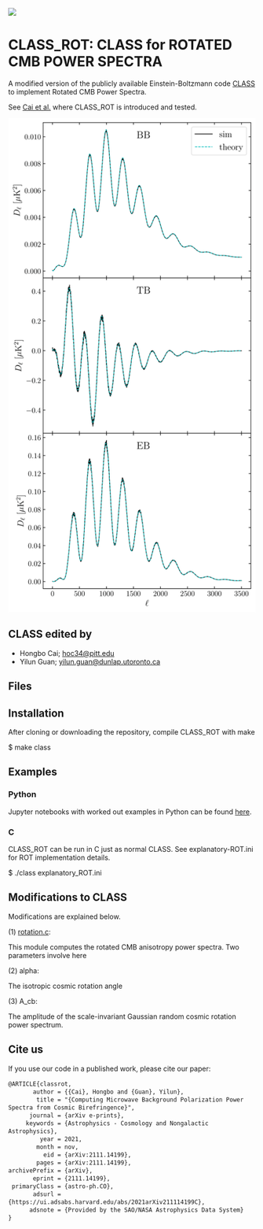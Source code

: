 [![](https://img.shields.io/badge/arXiv-2111.14199%20-red.svg)](https://arxiv.org/abs/2111.14199)

# CLASS_ROT: CLASS for ROTATED CMB POWER SPECTRA

A modified version of the publicly available Einstein-Boltzmann code [CLASS](https://github.com/lesgourg/class_public) to implement Rotated CMB Power Spectra.

See [Cai et al.](https://arxiv.org/abs/2111.14199) where CLASS_ROT is introduced and tested.

![](https://github.com/catketchup/class_rot/blob/main/figures_ROT/ps_sims.png) <!-- .element height="6%" width="13.5%" -->

## CLASS edited by
- Hongbo Cai; hoc34@pitt.edu
- Yilun Guan; yilun.guan@dunlap.utoronto.ca

## Files


## Installation

After cloning or downloading the repository, compile CLASS_ROT with make

$ make class

## Examples

### Python
Jupyter notebooks with worked out examples in Python can be found [here](https://github.com/catketchup/class_rot/tree/main/notebooks_rot).

### C

CLASS_ROT can be run in C just as normal CLASS. See explanatory-ROT.ini for ROT implementation details.

$ ./class explanatory_ROT.ini

## Modifications to CLASS
Modifications are explained below.

(1) [rotation.c](https://github.com/catketchup/class_rot/blob/main/source/rotation.c):

This module computes the rotated CMB anisotropy power spectra. Two parameters involve here

(2) alpha:

The isotropic cosmic rotation angle

(3) A_cb:

The amplitude of the scale-invariant Gaussian random cosmic rotation power spectrum.

## Cite us
If you use our code in a published work, please cite our paper:

```
@ARTICLE{classrot,
       author = {{Cai}, Hongbo and {Guan}, Yilun},
        title = "{Computing Microwave Background Polarization Power Spectra from Cosmic Birefringence}",
      journal = {arXiv e-prints},
     keywords = {Astrophysics - Cosmology and Nongalactic Astrophysics},
         year = 2021,
        month = nov,
          eid = {arXiv:2111.14199},
        pages = {arXiv:2111.14199},
archivePrefix = {arXiv},
       eprint = {2111.14199},
 primaryClass = {astro-ph.CO},
       adsurl = {https://ui.adsabs.harvard.edu/abs/2021arXiv211114199C},
      adsnote = {Provided by the SAO/NASA Astrophysics Data System}
}
```
